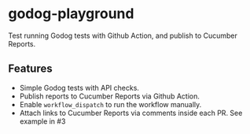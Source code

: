 # godog-playground

Test running Godog tests with Github Action, and publish to Cucumber Reports.

## Features

- Simple Godog tests with API checks.
- Publish reports to Cucumber Reports via Github Action.
- Enable `workflow_dispatch` to run the workflow manually.
- Attach links to Cucumber Reports via comments inside each PR. See example in #3
